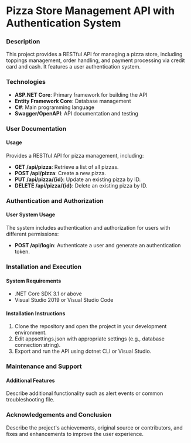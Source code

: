 # Pizza Store Management API with Authentication System

### Description
This project provides a RESTful API for managing a pizza store, including toppings management, order handling, and payment processing via credit card and cash. It features a user authentication system.

### Technologies
- **ASP.NET Core**: Primary framework for building the API
- **Entity Framework Core**: Database management
- **C#**: Main programming language
- **Swagger/OpenAPI**: API documentation and testing

### User Documentation
#### Usage
Provides a RESTful API for pizza management, including:
- **GET /api/pizza**: Retrieve a list of all pizzas.
- **POST /api/pizza**: Create a new pizza.
- **PUT /api/pizza/{id}**: Update an existing pizza by ID.
- **DELETE /api/pizza/{id}**: Delete an existing pizza by ID.

### Authentication and Authorization
#### User System Usage
The system includes authentication and authorization for users with different permissions:
- **POST /api/login**: Authenticate a user and generate an authentication token.

### Installation and Execution
#### System Requirements
- .NET Core SDK 3.1 or above
- Visual Studio 2019 or Visual Studio Code

#### Installation Instructions
1. Clone the repository and open the project in your development environment.
2. Edit appsettings.json with appropriate settings (e.g., database connection string).
3. Export and run the API using dotnet CLI or Visual Studio.

### Maintenance and Support
#### Additional Features
Describe additional functionality such as alert events or common troubleshooting file.

### Acknowledgements and Conclusion
Describe the project's achievements, original source or contributors, and fixes and enhancements to improve the user experience.
